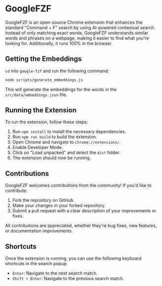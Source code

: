 # GoogleFZF
GoogleFZF is an open-source Chrome extension that enhances the standard "Command + F" search by using AI-powered contextual search. Instead of only matching exact words, GoogleFZF understands similar words and phrases on a webpage, making it easier to find what you're looking for. Additionally, it runs 100% in the browser.

## Getting the Embeddings
`cd` into `google-fzf` and run the following command:

``` bash
node scripts/generate_embeddings.js
```

This will generate the embeddings for the words in the `src/data/embeddings.json` file.

## Running the Extension
To run the extension, follow these steps:

1. Run `npm install` to install the necessary dependencies.
2. Run `npm run build` to build the extension.
3. Open Chrome and navigate to `chrome://extensions/`.
4. Enable Developer Mode.
5. Click on "Load unpacked" and select the `dist` folder.
6. The extension should now be running.

## Contributions
GoogleFZF welcomes contributions from the community! If you'd like to contribute:

1. Fork the repository on GitHub.
2. Make your changes in your forked repository.
3. Submit a pull request with a clear description of your improvements or fixes.

All contributions are appreciated, whether they're bug fixes, new features, or documentation improvements.

## Shortcuts
Once the extension is running, you can use the following keyboard shortcuts in the search popup:
- `Enter`: Navigate to the next search match.
- `Shift + Enter`: Navigate to the previous search match.